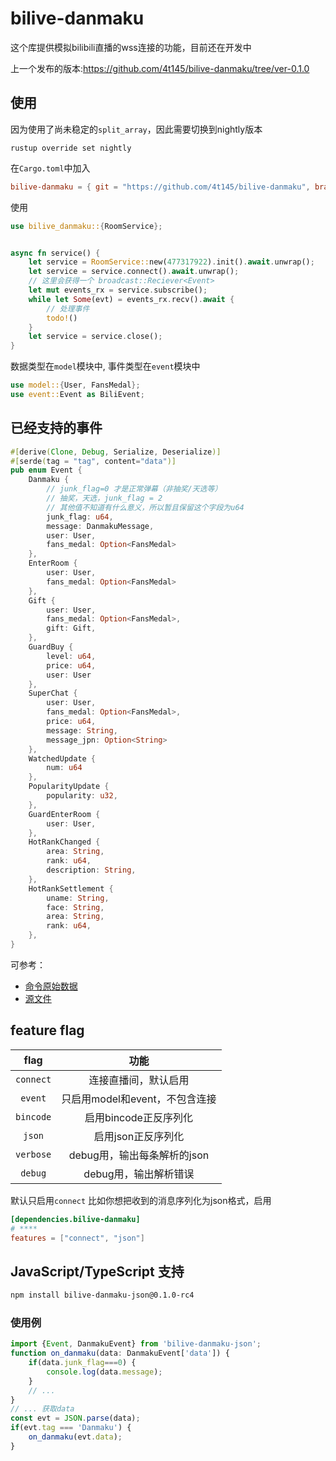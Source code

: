 # bilive-danmaku
这个库提供模拟bilibili直播的wss连接的功能，目前还在开发中

上一个发布的版本:https://github.com/4t145/bilive-danmaku/tree/ver-0.1.0
## 使用
因为使用了尚未稳定的`split_array`，因此需要切换到nightly版本
```
rustup override set nightly
```
在`Cargo.toml`中加入
```toml
bilive-danmaku = { git = "https://github.com/4t145/bilive-danmaku", branch = "master" }
```
使用
```rust
use bilive_danmaku::{RoomService};


async fn service() {
    let service = RoomService::new(477317922).init().await.unwrap();
    let service = service.connect().await.unwrap();
    // 这里会获得一个 broadcast::Reciever<Event>
    let mut events_rx = service.subscribe();
    while let Some(evt) = events_rx.recv().await {
        // 处理事件
        todo!()
    }
    let service = service.close();
}
```

数据类型在`model`模块中, 事件类型在`event`模块中
```rust
use model::{User, FansMedal};
use event::Event as BiliEvent;
```
## 已经支持的事件


```rust
#[derive(Clone, Debug, Serialize, Deserialize)]
#[serde(tag = "tag", content="data")]
pub enum Event {
    Danmaku {
        // junk_flag=0 才是正常弹幕（非抽奖/天选等）
        // 抽奖，天选，junk_flag = 2
        // 其他值不知道有什么意义，所以暂且保留这个字段为u64
        junk_flag: u64,
        message: DanmakuMessage,
        user: User,
        fans_medal: Option<FansMedal>
    },
    EnterRoom {
        user: User,
        fans_medal: Option<FansMedal>
    },
    Gift {
        user: User,
        fans_medal: Option<FansMedal>,
        gift: Gift,
    },
    GuardBuy {
        level: u64,
        price: u64,
        user: User
    },
    SuperChat {
        user: User,
        fans_medal: Option<FansMedal>,
        price: u64, 
        message: String,
        message_jpn: Option<String>
    },
    WatchedUpdate {
        num: u64
    },
    PopularityUpdate {
        popularity: u32,
    },
    GuardEnterRoom {
        user: User,
    },
    HotRankChanged {
        area: String,
        rank: u64,
        description: String,
    },
    HotRankSettlement {
        uname: String,
        face: String,
        area: String,
        rank: u64,
    },
}
```
可参考：
- [命令原始数据](./src//tests/mock/cmd/)
- [源文件](./src/event.rs)

## feature flag
|flag|功能|
|:---:|:--:|
|`connect`|连接直播间，默认启用|
|`event`|只启用model和event，不包含连接|
|`bincode`|启用bincode正反序列化|
|`json`|启用json正反序列化|
|`verbose`|debug用，输出每条解析的json|
|`debug`|debug用，输出解析错误|


默认只启用`connect`
比如你想把收到的消息序列化为json格式，启用
```toml
[dependencies.bilive-danmaku]
# ****
features = ["connect", "json"]
```

## JavaScript/TypeScript 支持
```bash
npm install bilive-danmaku-json@0.1.0-rc4
```
### 使用例
```TypeScript
import {Event, DanmakuEvent} from 'bilive-danmaku-json';
function on_danmaku(data: DanmakuEvent['data']) {
    if(data.junk_flag===0) {
        console.log(data.message);
    }
    // ...
}
// ... 获取data
const evt = JSON.parse(data);
if(evt.tag === 'Danmaku') {
    on_danmaku(evt.data);
}
```
